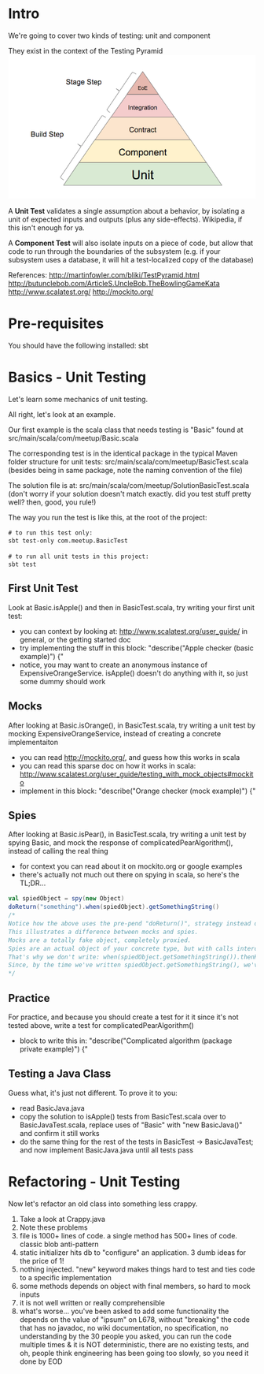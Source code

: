 # Intro

We're going to cover two kinds of testing: unit and component

They exist in the context of the Testing Pyramid
![Image of Testing Pyramid](doc/pyramid.png)

A **Unit Test** validates a single assumption about a behavior, by isolating a unit of expected inputs and outputs (plus any side-effects). Wikipedia, if this isn't enough for ya.

A **Component Test** will also isolate inputs on a piece of code, but allow that code to run through the boundaries of the subsystem (e.g. if your subsystem uses a database, it will hit a test-localized copy of the database)

References:
http://martinfowler.com/bliki/TestPyramid.html
http://butunclebob.com/ArticleS.UncleBob.TheBowlingGameKata
http://www.scalatest.org/
http://mockito.org/

# Pre-requisites

You should have the following installed:
sbt

# Basics - Unit Testing

Let's learn some mechanics of unit testing.

All right, let's look at an example.

Our first example is the scala class that needs testing is "Basic" found at src/main/scala/com/meetup/Basic.scala

The corresponding test is in the identical package in the typical Maven folder structure for unit tests:
src/main/scala/com/meetup/BasicTest.scala
(besides being in same package, note the naming convention of the file)

The solution file is at:
src/main/scala/com/meetup/SolutionBasicTest.scala
(don't worry if your solution doesn't match exactly. did you test stuff pretty well? then, good, you rule!)

The way you run the test is like this, at the root of the project:
```
# to run this test only:
sbt test-only com.meetup.BasicTest

# to run all unit tests in this project:
sbt test 
```

## First Unit Test

Look at Basic.isApple() and then in BasicTest.scala, try writing your first unit test:
* you can context by looking at: http://www.scalatest.org/user_guide/ in general, or the getting started doc
* try implementing the stuff in this block: "describe("Apple checker (basic example)") {"
* notice, you may want to create an anonymous instance of ExpensiveOrangeService. isApple() doesn't do anything with it, so just some dummy should work

## Mocks

After looking at Basic.isOrange(), in BasicTest.scala, try writing a unit test by mocking ExpensiveOrangeService, instead of creating a concrete implementaiton
* you can read http://mockito.org/, and guess how this works in scala
* you can read this sparse doc on how it works in scala: http://www.scalatest.org/user_guide/testing_with_mock_objects#mockito
* implement in this block: "describe("Orange checker (mock example)") {"

## Spies

After looking at Basic.isPear(), in BasicTest.scala, try writing a unit test by spying Basic, and mock the response of complicatedPearAlgorithm(), instead of calling the real thing
* for context you can read about it on mockito.org or google examples
* there's actually not much out there on spying in scala, so here's the TL;DR...
```scala
val spiedObject = spy(new Object)
doReturn("something").when(spiedObject).getSomethingString()
/*
Notice how the above uses the pre-pend "doReturn()", strategy instead of the post-pend "thenReturn()".
This illustrates a difference between mocks and spies.
Mocks are a totally fake object, completely proxied.
Spies are an actual object of your concrete type, but with calls intercepted (proxied too, but where the real implementation might be called if you don't specify otherwise).
That's why we don't write: when(spiedObject.getSomethingString()).thenReturn("something")
Since, by the time we've written spiedObject.getSomethingString(), we've already actually run the function!
*/
```

## Practice

For practice, and because you should create a test for it it since it's not tested above, write a test for complicatedPearAlgorithm()
* block to write this in: "describe("Complicated algorithm (package private example)") {"

## Testing a Java Class

Guess what, it's just not different. To prove it to you:
* read BasicJava.java
* copy the solution to isApple() tests from BasicTest.scala over to BasicJavaTest.scala, replace uses of "Basic" with "new BasicJava()" and confirm it still works
* do the same thing for the rest of the tests in BasicTest -> BasicJavaTest; and now implement BasicJava.java until all tests pass

# Refactoring - Unit Testing

Now let's refactor an old class into something less crappy.
1. Take a look at Crappy.java
2. Note these problems
  1. file is 1000+ lines of code. a single method has 500+ lines of code. classic blob anti-pattern
  2. static initializer hits db to "configure" an application. 3 dumb ideas for the price of 1!
  3. nothing injected. "new" keyword makes things hard to test and ties code to a specific implementation
  4. some methods depends on object with final members, so hard to mock inputs
  5. it is not well written or really comprehensible
  6. what's worse... you've been asked to add some functionality the depends on the value of "ipsum" on L678,
    without "breaking" the code that has no javadoc, no wiki documentation, no specification,
    no understanding by the 30 people you asked, you can run the code multiple times & it is NOT deterministic,
    there are no existing tests, and oh, people think engineering has been going too
    slowly, so you need it done by EOD
